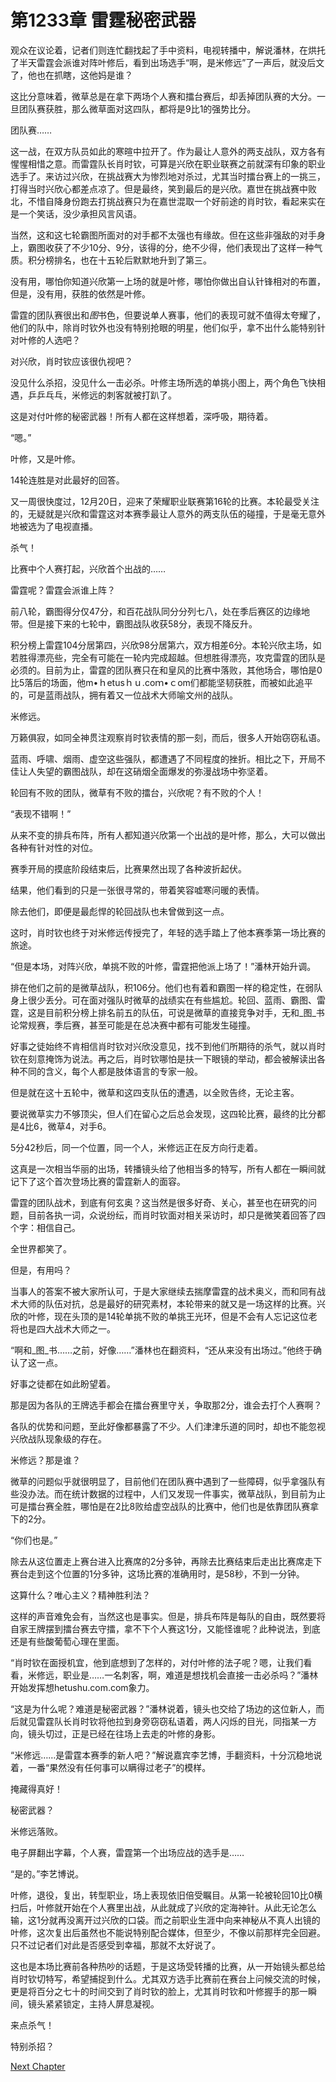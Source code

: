 # 第1233章 雷霆秘密武器

观众在议论着，记者们则连忙翻找起了手中资料，电视转播中，解说潘林，在烘托了半天雷霆会派谁对阵叶修后，看到出场选手“啊，是米修远”了一声后，就没后文了，他也在抓瞎，这他妈是谁？

这比分意味着，微草总是在拿下两场个人赛和擂台赛后，却丢掉团队赛的大分。一旦团队赛获胜，那么微草面对这四队，都将是9比1的强势比分。

团队赛……

这一战，在双方队员如此的寒暄中拉开了。作为最让人意外的两支战队，双方各有惺惺相惜之意。而雷霆队长肖时钦，可算是兴欣在职业联赛之前就深有印象的职业选手了。来访过兴欣，在挑战赛大为惨烈地对杀过，尤其当时擂台赛上的一挑三，打得当时兴欣心都差点凉了。但是最终，笑到最后的是兴欣。嘉世在挑战赛中败北，不惜自降身份跑去打挑战赛只为在嘉世混取一个好前途的肖时钦，看起来实在是一个笑话，没少承担风言风语。

当然，这和这七轮霸图所面对的对手都不太强也有缘故。但在这些非强敌的对手身上，霸图收获了不少10分、9分，该得的分，绝不少得，他们表现出了这样一种气质。积分榜排名，也在十五轮后默默地升到了第三。

没有用，哪怕你知道兴欣第一上场的就是叶修，哪怕你做出自认针锋相对的布置，但是，没有用，获胜的依然是叶修。

雷霆的团队赛很出和*图*书色，但要说单人赛事，他们的表现可就不值得太夸耀了，他们的队中，除肖时钦外也没有特别抢眼的明星，他们似乎，拿不出什么能特别针对叶修的人选吧？

对兴欣，肖时钦应该很仇视吧？

没见什么杀招，没见什么一击必杀。叶修主场所选的单挑小图上，两个角色飞快相遇，乒乒乓乓，米修远的刺客就被打趴了。

这是对付叶修的秘密武器！所有人都在这样想着，深呼吸，期待着。

“嗯。”

叶修，又是叶修。

14轮连胜是对此最好的回答。

又一周很快度过，12月20日，迎来了荣耀职业联赛第16轮的比赛。本轮最受关注的，无疑就是兴欣和雷霆这对本赛季最让人意外的两支队伍的碰撞，于是毫无意外地被选为了电视直播。

杀气！

比赛中个人赛打起，兴欣首个出战的……

雷霆呢？雷霆会派谁上阵？

前八轮，霸图得分仅47分，和百花战队同分分列七八，处在季后赛区的边缘地带。但是接下来的七轮中，霸图战队收获58分，表现不降反升。

积分榜上雷霆104分居第四，兴欣98分居第六，双方相差6分。本轮兴欣主场，如若胜得漂亮些，完全有可能在一轮内完成超越。但想胜得漂亮，攻克雷霆的团队是必须的。目前为止，雷霆的团队赛只在和皇风的比赛中落败，其他场合，哪怕是0比5落后的场面，他m•ｈetusｈｕ.coｍ•ｃom们都能坚韧获胜，而被如此追平的，可是蓝雨战队，拥有着又一位战术大师喻文州的战队。

米修远。

万籁俱寂，如同全神贯注观察肖时钦表情的那一刻，而后，很多人开始窃窃私语。

蓝雨、呼啸、烟雨、虚空这些强队，都遭遇了不同程度的挫折。相比之下，开局不佳让人失望的霸图战队，却在这硝烟全面爆发的弥漫战场中弥坚着。

轮回有不败的团队，微草有不败的擂台，兴欣呢？有不败的个人！

“表现不错啊！”

从来不变的排兵布阵，所有人都知道兴欣第一个出战的是叶修，那么，大可以做出各种有针对性的对位。

赛季开局的摸底阶段结束后，比赛果然出现了各种波折起伏。

结果，他们看到的只是一张很寻常的，带着笑容嘘寒问暖的表情。

除去他们，即便是最彪悍的轮回战队也未曾做到这一点。

这时，肖时钦也终于对米修远传授完了，年轻的选手踏上了他本赛季第一场比赛的旅途。

“但是本场，对阵兴欣，单挑不败的叶修，雷霆把他派上场了！”潘林开始升调。

排在他们之前的是微草战队，积106分。他们也有着和霸图一样的稳定性，在弱队身上很少丢分。可在面对强队时微草的战绩实在有些尴尬。轮回、蓝雨、霸图、雷霆，这是目前积分榜上排名前五的队伍，可说是微草的直接竞争对手，无和_图_书论常规赛，季后赛，甚至可能是在总决赛中都有可能发生碰撞。

好事之徒始终不肯相信肖时钦对兴欣没意见，找不到他们所期待的杀气，就以肖时钦在刻意掩饰为说法。再之后，肖时钦哪怕是扶一下眼镜的举动，都会被解读出各种不同的含义，每个人都是肢体语言的专家一般。

但是就在这十五轮中，微草和这四支队伍的遭遇，以全败告终，无论主客。

要说微草实力不够顶尖，但人们在留心之后总会发现，这四轮比赛，最终的比分都是4比6，微草4，对手6。

5分42秒后，同一个位置，同一个人，米修远正在反方向行走着。

这真是一次相当华丽的出场，转播镜头给了他相当多的特写，所有人都在一瞬间就记下了这个首次登场比赛的雷霆新人的面容。

雷霆的团队战术，到底有何玄奥？这当然是很多好奇、关心，甚至也在研究的问题，目前各执一词，众说纷纭，而肖时钦面对相关采访时，却只是微笑着回答了四个字：相信自己。

全世界都笑了。

但是，有用吗？

当事人的答案不被大家所认可，于是大家继续去揣摩雷霆的战术奥义，而和同有战术大师的队伍对抗，总是最好的研究素材，本轮带来的就又是一场这样的比赛。兴欣的叶修，现在头顶的是14轮单挑不败的单挑王光环，但是不会有人忘记这位老将也是四大战术大师之一。

“啊和_图_书……之前，好像……”潘林也在翻资料，“还从来没有出场过。”他终于确认了这一点。

好事之徒都在如此盼望着。

那是因为各队的王牌选手都会在擂台赛里守关，争取那2分，谁会去打个人赛啊？

各队的优势和问题，至此好像都暴露了不少。人们津津乐道的同时，却也不能忽视兴欣战队现象级的存在。

米修远？那是谁？

微草的问题似乎就很明显了，目前他们在团队赛中遇到了一些障碍，似乎拿强队有些没办法。而在统计数据的过程中，人们又发现一件事实，微草战队，到目前为止可是擂台赛全胜，哪怕是在2比8败给虚空战队的比赛中，他们也是依靠团队赛拿下的2分。

“你们也是。”

除去从这位置走上赛台进入比赛席的2分多钟，再除去比赛结束后走出比赛席走下赛台走到这个位置的1分多钟，这场比赛的准确用时，是58秒，不到一分钟。

这算什么？唯心主义？精神胜利法？

这样的声音难免会有，当然这也是事实。但是，排兵布阵是每队的自由，既然要将自家王牌摆到擂台赛去守擂，拿不下个人赛这1分，又能怪谁呢？此种说法，到底还是有些酸葡萄心理在里面。

“肖时钦在面授机宜，他到底想到了怎样的，对付叶修的法子呢？嗯，让我们看看，米修远，职业是……一名刺客，啊，难道是想找机会直接一击必杀吗？”潘林开始发挥想hetushu.com.com象力。

“这是为什么呢？难道是秘密武器？”潘林说着，镜头也交给了场边的这位新人，而后就见雷霆队长肖时钦将他拉到身旁窃窃私语着，两人闪烁的目光，同指某一方向，镜头切过，正是已经在往场上去走的叶修的身影。

“米修远……是雷霆本赛季的新人吧？”解说嘉宾李艺博，手翻资料，十分沉稳地说着，一番“果然没有任何事可以瞒得过老子”的模样。

掩藏得真好！

秘密武器？

米修远落败。

电子屏翻出字幕，个人赛，雷霆第一个出场应战的选手是……

“是的。”李艺博说。

叶修，退役，复出，转型职业，场上表现依旧倍受瞩目。从第一轮被轮回10比0横扫后，叶修就开始在个人赛里出战，从此就成了兴欣的定海神针。从此无论怎么输，这1分就再没离开过兴欣的口袋。而之前职业生涯中向来神秘从不真人出镜的叶修，这次复出后虽然也不能说特别配合媒体，但至少，不像以前那样完全回避。只不过记者们对此是否感受到幸福，那就不太好说了。

这也是本场比赛前各种热吵的话题，于是这场受转播的比赛，从一开始镜头都总给肖时钦切特写，希望捕捉到什么。尤其双方选手比赛前在赛台上问候交流的时候，更是将百分之七十的时间交到了肖时钦的脸上，尤其肖时钦和叶修握手的那一瞬间，镜头紧紧锁定，主持人屏息凝视。

来点杀气！

特别杀招？



[Next Chapter](%E7%AC%AC1234%E7%AB%A0%20%E5%B9%B3%E9%9D%99%E7%9A%84%E5%8D%95%E4%BA%BA%E8%B5%9B%E4%BA%8B.md)